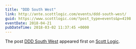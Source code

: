 ```yaml
---
title: "DDD South West"
link: http://ante.scottlogic.com/events/ddd-south-west/
guid: https://www.scottlogic.com/?post_type=events&p=4198
eventDate: 2018-04-21
pubDateTime: 2018-03-02 11:37:45 +0000
---
```


<p>The post <a rel="nofollow" href="http://ante.scottlogic.com/events/ddd-south-west/">DDD South West</a> appeared first on <a rel="nofollow" href="http://ante.scottlogic.com">Scott Logic</a>.</p>